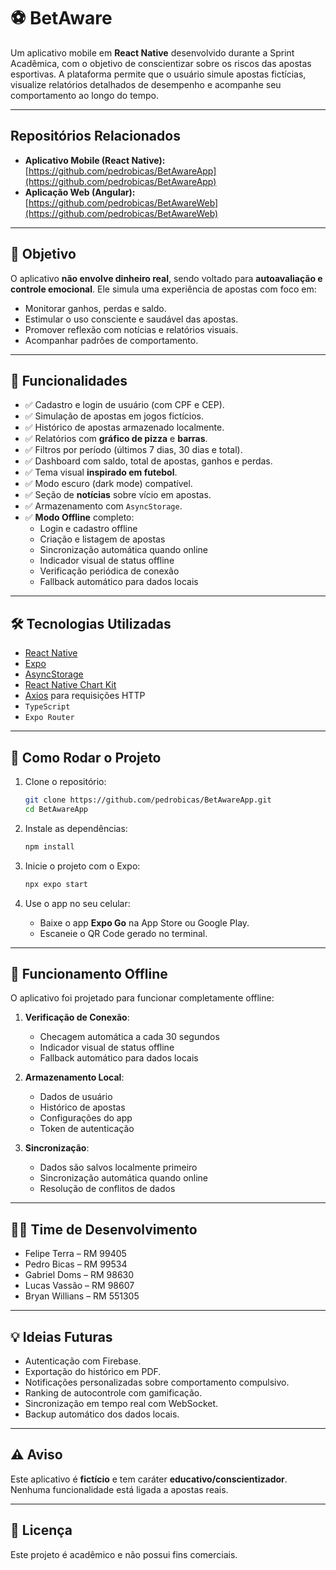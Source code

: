 # ⚽ BetAware

Um aplicativo mobile em **React Native** desenvolvido durante a Sprint Acadêmica, com o objetivo de conscientizar sobre os riscos das apostas esportivas. A plataforma permite que o usuário simule apostas fictícias, visualize relatórios detalhados de desempenho e acompanhe seu comportamento ao longo do tempo.

---

## Repositórios Relacionados

- **Aplicativo Mobile (React Native):** [https://github.com/pedrobicas/BetAwareApp](https://github.com/pedrobicas/BetAwareApp)
- **Aplicação Web (Angular):** [https://github.com/pedrobicas/BetAwareWeb](https://github.com/pedrobicas/BetAwareWeb)

---

## 🎯 Objetivo

O aplicativo **não envolve dinheiro real**, sendo voltado para **autoavaliação e controle emocional**. Ele simula uma experiência de apostas com foco em:

- Monitorar ganhos, perdas e saldo.
- Estimular o uso consciente e saudável das apostas.
- Promover reflexão com notícias e relatórios visuais.
- Acompanhar padrões de comportamento.

---

## 🧪 Funcionalidades

- ✅ Cadastro e login de usuário (com CPF e CEP).
- ✅ Simulação de apostas em jogos fictícios.
- ✅ Histórico de apostas armazenado localmente.
- ✅ Relatórios com **gráfico de pizza** e **barras**.
- ✅ Filtros por período (últimos 7 dias, 30 dias e total).
- ✅ Dashboard com saldo, total de apostas, ganhos e perdas.
- ✅ Tema visual **inspirado em futebol**.
- ✅ Modo escuro (dark mode) compatível.
- ✅ Seção de **notícias** sobre vício em apostas.
- ✅ Armazenamento com `AsyncStorage`.
- ✅ **Modo Offline** completo:
  - Login e cadastro offline
  - Criação e listagem de apostas
  - Sincronização automática quando online
  - Indicador visual de status offline
  - Verificação periódica de conexão
  - Fallback automático para dados locais

---

## 🛠️ Tecnologias Utilizadas

- [React Native](https://reactnative.dev/)
- [Expo](https://expo.dev/)
- [AsyncStorage](https://react-native-async-storage.github.io/async-storage/)
- [React Native Chart Kit](https://github.com/indiespirit/react-native-chart-kit)
- [Axios](https://axios-http.com/) para requisições HTTP
- `TypeScript`
- `Expo Router`

---

## 🚀 Como Rodar o Projeto

1. Clone o repositório:
   ```bash
   git clone https://github.com/pedrobicas/BetAwareApp.git
   cd BetAwareApp
   ```

2. Instale as dependências:
   ```bash
   npm install
   ```

3. Inicie o projeto com o Expo:
   ```bash
   npx expo start
   ```

4. Use o app no seu celular:
   - Baixe o app **Expo Go** na App Store ou Google Play.
   - Escaneie o QR Code gerado no terminal.

---

## 🔄 Funcionamento Offline

O aplicativo foi projetado para funcionar completamente offline:

1. **Verificação de Conexão**:
   - Checagem automática a cada 30 segundos
   - Indicador visual de status offline
   - Fallback automático para dados locais

2. **Armazenamento Local**:
   - Dados de usuário
   - Histórico de apostas
   - Configurações do app
   - Token de autenticação

3. **Sincronização**:
   - Dados são salvos localmente primeiro
   - Sincronização automática quando online
   - Resolução de conflitos de dados

---

## 👨‍💻 Time de Desenvolvimento

- Felipe Terra – RM 99405
- Pedro Bicas – RM 99534
- Gabriel Doms – RM 98630
- Lucas Vassão – RM 98607
- Bryan Willians – RM 551305

---

## 💡 Ideias Futuras

- Autenticação com Firebase.
- Exportação do histórico em PDF.
- Notificações personalizadas sobre comportamento compulsivo.
- Ranking de autocontrole com gamificação.
- Sincronização em tempo real com WebSocket.
- Backup automático dos dados locais.

---

## ⚠️ Aviso

Este aplicativo é **fictício** e tem caráter **educativo/conscientizador**. Nenhuma funcionalidade está ligada a apostas reais.

---

## 📄 Licença

Este projeto é acadêmico e não possui fins comerciais.
